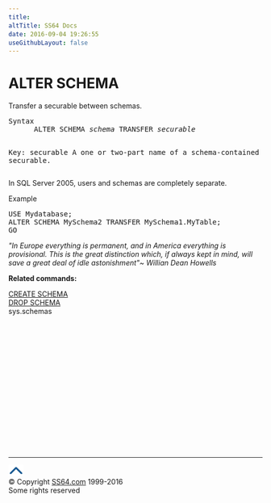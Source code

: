 ```yaml
---
title:
altTitle: SS64 Docs
date: 2016-09-04 19:26:55
useGithubLayout: false
---
```

<!-- #BeginLibraryItem "/Library/head_sql.lbi" --><!-- #EndLibraryItem --><h1>ALTER SCHEMA</h1>
<p>Transfer a securable between schemas.</p>
<pre>Syntax
      ALTER SCHEMA <i>schema</i> TRANSFER <i>securable</i>
	  
Key:
   securable  A one or two-part name of a schema-contained securable.</pre>
<p>    In SQL Server 2005, users and schemas are completely separate.</p>
<p>Example</p>
<pre>USE Mydatabase;<br>ALTER SCHEMA MySchema2 TRANSFER MySchema1.MyTable;<br>GO
</pre>
<p class="quote"><i>"In Europe everything is permanent, and in America everything is
  provisional. This is the great distinction which, if always kept in
  mind, will save a great deal of idle astonishment"~ Willian Dean Howells</i></p>
<p><b>Related commands:</b></p>
<p>  <a href="schema_c.html">CREATE SCHEMA</a><br>
  <a href="schema_d.html">DROP SCHEMA</a>  <br>
  sys.schemas</p><!-- #BeginLibraryItem "/Library/foot_sql.lbi" --><p>
<!-- ss64-sql -->
<ins class="adsbygoogle" style="display:inline-block;width:300px;height:250px" data-ad-client="ca-pub-6140977852749469" data-ad-slot="6953563613"></ins>
<script>
(adsbygoogle = window.adsbygoogle || []).push({});
</script></p>
<hr>
<div id="bl" class="footer"><a href="schema_a.html#"><img src="../images/top.png" width="30" height="22" alt="Back to the Top"></a></div>
<div id="br" class="footer, tagline">© Copyright <a href="http://ss64.com/">SS64.com</a> 1999-2016<br>
Some rights reserved</div><!-- #EndLibraryItem -->

